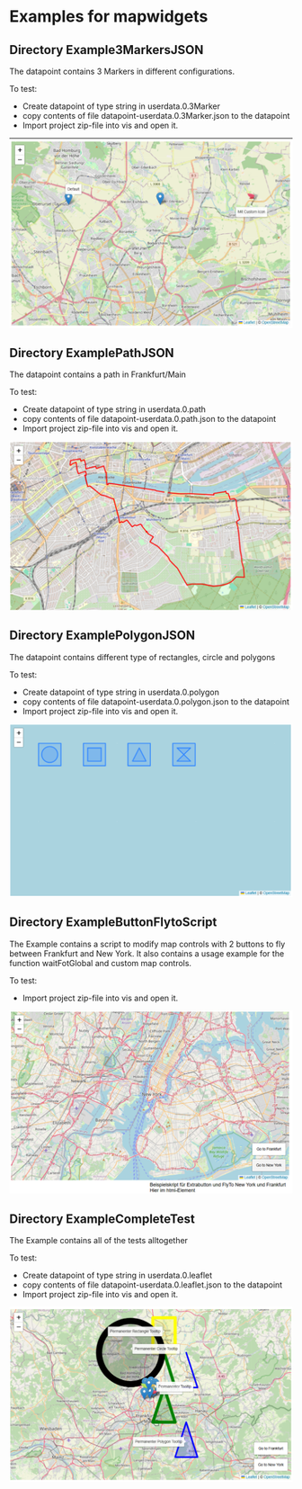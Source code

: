 # Examples for mapwidgets

## Directory Example3MarkersJSON

The datapoint contains 3 Markers in different configurations.

To test:

- Create datapoint of type string in userdata.0.3Marker
- copy contents of file datapoint-userdata.0.3Marker.json to the datapoint
- Import project zip-file into vis and open it.

![Example3MarkersJSON](./Example3MarkersJSON/Example3MarkersJSON.png)

## Directory ExamplePathJSON

The datapoint contains a path in Frankfurt/Main

To test:

- Create datapoint of type string in userdata.0.path
- copy contents of file datapoint-userdata.0.path.json to the datapoint
- Import project zip-file into vis and open it.

![Example3MarkersJSON](./ExamplePathJSON/ExamplePathJSON.png)

## Directory ExamplePolygonJSON

The datapoint contains different type of rectangles, circle and polygons

To test:

- Create datapoint of type string in userdata.0.polygon
- copy contents of file datapoint-userdata.0.polygon.json to the datapoint
- Import project zip-file into vis and open it.

![Example3MarkersJSON](./ExamplePolygonJSON/ExamplePolygonJSON.png)

## Directory ExampleButtonFlytoScript

The Example contains a script to modify map controls with 2 buttons
to fly between Frankfurt and New York.
It also contains a usage example for the function waitFotGlobal and custom map controls.

To test:

- Import project zip-file into vis and open it.

![Example3MarkersJSON](./ExampleButtonFlytoScript/ExampleButtonFlytoScript.png)

## Directory ExampleCompleteTest

The Example contains all of the tests alltogether

To test:

- Create datapoint of type string in userdata.0.leaflet
- copy contents of file datapoint-userdata.0.leaflet.json to the datapoint
- Import project zip-file into vis and open it.

![Example3MarkersJSON](./ExampleCompleteTest/ExampleCompleteTest.png)
